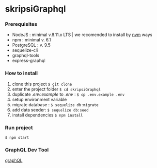 # skripsiGraphql


### Prerequisites
- NodeJS : minimal v.8.11.x LTS | we recomended to install by [nvm](https://github.com/creationix/nvm) ways
- npm : minimal v. 6.1
- PostgreSQL : v. 9.5
- sequelize-cli
- graphql-tools
- express-graphql


### How to install

1. clone this project ```$ git clone ```
2. enter the project folder ```$ cd skripsiGraphql```
3. duplicate _.env.example_ to _.env_ : ```$ cp .env.example .env```
4. setup environment variable
5. migrate database : ```$ sequelize db:migrate```
7. add data seeder: ```$ sequelize db:seed```
6. install dependencies ```$ npm install```


### Run project
```$ npm start```
### GraphQL Dev Tool
[graphQL](http://localhost:3000/graphql)